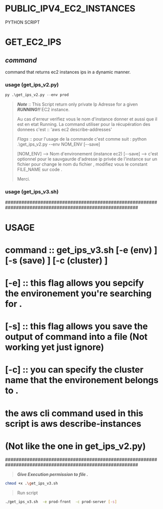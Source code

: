 # PUBLIC_IPV4_EC2_INSTANCES

PYTHON SCRIPT

# GET_EC2_IPS

## _command_

command that returns ec2 instances ips in a dynamic manner.

### usage (get_ips_v2.py)

```python
py .\get_ips_v2.py --env prod
```

> **_Note_** :: This Script return only private Ip Adresse for a given **_RUNNING!!_** EC2 instance.
>
> Au cas d'erreur verifiez vous le nom d'instance donner et aussi que il est en etat Running.
> La command utiliser pour la récupération des donnees c'est :: 'aws ec2 describe-addresses'
>
> _Flags_ ::
> pour l'usage de la commande c'est comme suit : python .\get_ips_v2.py --env NOM_ENV [--save]
>
> [NOM_ENV] --> Nom d'environement (instance ec2)
> [--save] --> c'est optionnel pour le sauvgaurde d'adresse ip privée de l'instance sur un fichier
> pour change le nom du fichier , modifiez vous le constant FILE_NAME sur code .
>
> Merci.


### usage (get_ips_v3.sh)


#########################################################################################################
#                                       USAGE                                                           #
#   command :: get_ips_v3.sh [-e (env) <string>] [-s (save) <string>] [-c (cluster) <string>]           #
#                                                                                                       #
#                                                                                                       #
#   [-e] :: this flag allows you sepcify the environement you're searching for .                        #
#   [-s] :: this flag allows you save the output of command into a file (Not working yet just ignore)   #
#   [-c] :: you can specify the cluster name that the environement belongs to .                         #
#                                                                                                       #
#   the aws cli command used in this script is aws describe-instances                                   #
#   (Not like the one in get_ips_v2.py)                                                                 #
#########################################################################################################



>***_Give Execution permission to file ._***

```bash
chmod +x .\get_ips_v3.sh
```

>Run script

```bash
./get_ips_v3.sh  -e prod-front  -c prod-server [-s]
```